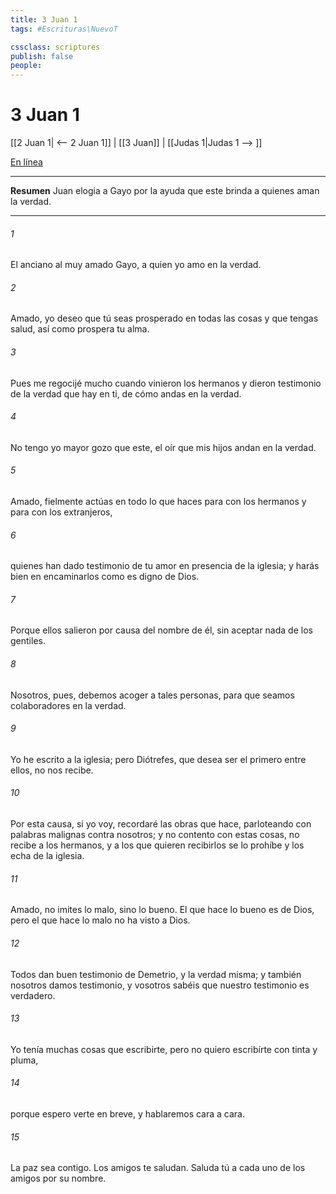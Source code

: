 ```yaml
---
title: 3 Juan 1
tags: #Escrituras\NuevoT

cssclass: scriptures
publish: false
people:
---
```


# 3 Juan 1
[[2 Juan 1| <-- 2 Juan 1]] | [[3 Juan]] | [[Judas 1|Judas 1 --> ]]

[En línea](https://churchofjesuschrist.org/study/scriptures/nt/3-jn/1?lang=spa)

---
__Resumen__
Juan elogia a Gayo por la ayuda que este brinda a quienes aman la verdad.

---
###### 1 
El anciano al muy amado Gayo, a quien yo amo en la verdad.

###### 2 
Amado, yo deseo que tú seas prosperado en todas las cosas y que tengas salud, así como prospera tu alma.

###### 3 
Pues me regocijé mucho cuando vinieron los hermanos y dieron testimonio de la verdad que hay en ti, de cómo andas en la verdad.

###### 4 
No tengo yo mayor gozo que este, el oír que mis hijos andan en la verdad.

###### 5 
Amado, fielmente actúas en todo lo que haces para con los hermanos y para con los extranjeros,

###### 6 
quienes han dado testimonio de tu amor en presencia de la iglesia; y harás bien en encaminarlos como es digno de Dios.

###### 7 
Porque ellos salieron por causa del nombre de él, sin aceptar nada de los gentiles.

###### 8 
Nosotros, pues, debemos acoger a tales personas, para que seamos colaboradores en la verdad.

###### 9 
Yo he escrito a la iglesia; pero Diótrefes, que desea ser el primero entre ellos, no nos recibe.

###### 10 
Por esta causa, si yo voy, recordaré las obras que hace, parloteando con palabras malignas contra nosotros; y no contento con estas cosas, no recibe a los hermanos, y a los que quieren recibirlos se lo prohíbe y los echa de la iglesia.

###### 11 
Amado, no imites lo malo, sino lo bueno. El que hace lo bueno es de Dios, pero el que hace lo malo no ha visto a Dios.

###### 12 
Todos dan buen testimonio de Demetrio, y  la verdad misma; y también nosotros damos testimonio, y vosotros sabéis que nuestro testimonio es verdadero.

###### 13 
Yo tenía muchas cosas que escribirte, pero no quiero escribírte con tinta y pluma,

###### 14 
porque espero verte en breve, y hablaremos cara a cara.

###### 15 
La paz sea contigo. Los amigos te saludan. Saluda tú a cada uno de los amigos por su nombre.

